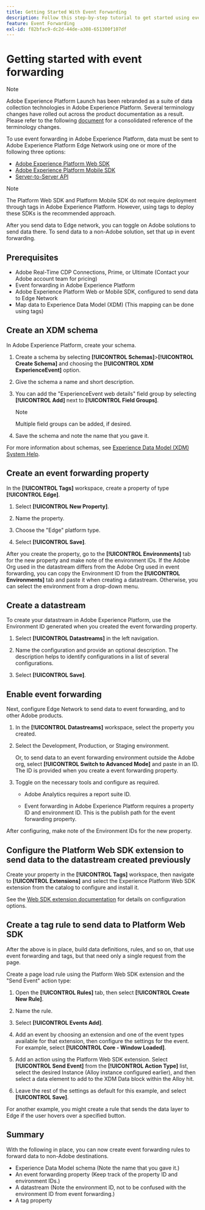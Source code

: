 ```yaml
---
title: Getting Started With Event Forwarding
description: Follow this step-by-step tutorial to get started using event forwarding in Adobe Experience Platform.
feature: Event Forwarding
exl-id: f82bfac9-dc2d-44de-a308-651300f107df
---
```

# Getting started with event forwarding

>[!NOTE]
>
>Adobe Experience Platform Launch has been rebranded as a suite of data collection technologies in Adobe Experience Platform. Several terminology changes have rolled out across the product documentation as a result. Please refer to the following [document](../../term-updates.md) for a consolidated reference of the terminology changes.

To use event forwarding in Adobe Experience Platform, data must be sent to Adobe Experience Platform Edge Network using one or more of the following three options:

* [Adobe Experience Platform Web SDK](../../extensions/client/web-sdk/overview.md)
* [Adobe Experience Platform Mobile SDK](https://sdkdocs.com)
* [Server-to-Server API](/help/server-api/overview.md)

>[!NOTE]
>The Platform Web SDK and Platform Mobile SDK do not require deployment through tags in Adobe Experience Platform. However, using tags to deploy these SDKs is the recommended approach.

After you send data to Edge network, you can toggle on Adobe solutions to send data there. To send data to a non-Adobe solution, set that up in event forwarding.

## Prerequisites

* Adobe Real-Time CDP Connections, Prime, or Ultimate (Contact your Adobe account team for pricing)
* Event forwarding in Adobe Experience Platform
* Adobe Experience Platform Web or Mobile SDK, configured to send data to Edge Network
* Map data to Experience Data Model (XDM) (This mapping can be done using tags)

## Create an XDM schema

In Adobe Experience Platform, create your schema.

1. Create a schema by selecting **[!UICONTROL Schemas]**>**[!UICONTROL Create Schema]** and choosing the **[!UICONTROL XDM ExperienceEvent]** option.

1. Give the schema a name and short description.

1. You can add the "ExperienceEvent web details" field group by selecting **[!UICONTROL Add]** next to **[!UICONTROL Field Groups]**. 

    >[!NOTE]
    >
    >Multiple field groups can be added, if desired.

1. Save the schema and note the name that you gave it.

For more information about schemas, see [Experience Data Model (XDM) System Help](https://experienceleague.adobe.com/docs/experience-platform/xdm/home.html).

## Create an event forwarding property

In the **[!UICONTROL Tags]** workspace, create a property of type **[!UICONTROL Edge]**.

1. Select **[!UICONTROL New Property]**. 

1. Name the property. 

1. Choose the "Edge" platform type.

1. Select **[!UICONTROL Save]**.

After you create the property, go to the **[!UICONTROL Environments]** tab for the new property and make
note of the environment IDs. If the Adobe Org used in the datastream differs from the Adobe Org used in event forwarding, you can copy the Environment ID from the **[!UICONTROL Environments]** tab and paste it when creating a datastream. Otherwise, you can select the environment from a drop-down menu.

## Create a datastream

To create your datastream in Adobe Experience Platform, use the Environment ID generated when you created the event forwarding property.

1. Select **[!UICONTROL Datastreams]** in the left navigation.

1. Name the configuration and provide an optional description. 
    The description helps to identify configurations in a list of several configurations. 

1. Select **[!UICONTROL Save]**.

## Enable event forwarding

Next, configure Edge Network to send data to event forwarding, and to other Adobe products.

1. In the **[!UICONTROL Datastreams]** workspace, select the property you created.

1. Select the Development, Production, or Staging environment.

    Or, to send data to an event forwarding environment outside the Adobe org, select **[!UICONTROL Switch to Advanced Mode]** and paste in an ID. The ID is provided when you create a event forwarding property.

1. Toggle on the necessary tools and configure as required.

    * Adobe Analytics requires a report suite ID.

    * Event forwarding in Adobe Experience Platform requires a property ID and environment ID. This is the publish path for the event forwarding property.

After configuring, make note of the Environment IDs for the new property.

## Configure the Platform Web SDK extension to send data to the datastream created previously

Create your property in the **[!UICONTROL Tags]** workspace, then navigate to **[!UICONTROL Extensions]** and select the Experience Platform Web SDK extension from the catalog to configure and install it.

See the [Web SDK extension documentation](../../extensions/client/web-sdk/overview.md) for details on configuration options.

## Create a tag rule to send data to Platform Web SDK

After the above is in place, build data definitions, rules, and so on, that use event forwarding and tags, but that need only a single request from the page.

Create a page load rule using the Platform Web SDK extension and the "Send Event" action type:

1. Open the **[!UICONTROL Rules]** tab, then select **[!UICONTROL Create New Rule]**.

1. Name the rule.

1. Select **[!UICONTROL Events Add]**.

1. Add an event by choosing an extension and one of the event types available for that extension, then configure the settings for the event. For example, select **[!UICONTROL Core - Window Loaded]**.

1. Add an action using the Platform Web SDK extension. Select **[!UICONTROL Send Event]** from the **[!UICONTROL Action Type]** list, select the desired Instance (Alloy instance configured earlier), and then select a data element to add to the XDM Data block within the Alloy hit.

1. Leave the rest of the settings as default for this example, and select **[!UICONTROL Save]**.

For another example, you might create a rule that sends the data layer to Edge if the user hovers over a specified button.

## Summary

With the following in place, you can now create event forwarding rules to forward data to non-Adobe destinations.

* Experience Data Model schema (Note the name that you gave it.)
* An event forwarding property (Keep track of the property ID and environment IDs.)
* A datastream (Note the environment ID, not to be confused with the environment ID from event forwarding.)
* A tag property
